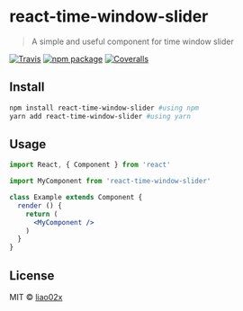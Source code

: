 # react-time-window-slider

> A simple and useful component for time window slider

[![Travis][build-badge]][build]
[![npm package][npm-badge]][npm]
[![Coveralls][coveralls-badge]][coveralls]

[build-badge]: https://img.shields.io/travis/liao02x/react-time-window-slider/master.png?style=flat-square
[build]: https://travis-ci.org/liao02x/react-time-window-slider
[npm-badge]: https://img.shields.io/npm/v/react-time-window-slider.svg
[npm]: https://www.npmjs.com/package/react-time-window-slider
[coveralls-badge]: https://img.shields.io/coveralls/liao02x/react-time-window-slider/master.png?style=flat-square
[coveralls]: https://coveralls.io/github/liao02x/react-time-window-slider


## Install

```bash
npm install react-time-window-slider #using npm
yarn add react-time-window-slider #using yarn
```

## Usage

```jsx
import React, { Component } from 'react'

import MyComponent from 'react-time-window-slider'

class Example extends Component {
  render () {
    return (
      <MyComponent />
    )
  }
}
```

## License

MIT © [liao02x](https://github.com/liao02x)
